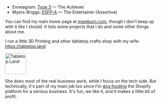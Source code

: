 - Enneagram: [Type 3](https://www.enneagraminstitute.com/type-3) — The Achiever
- Myers-Briggs: [ESFP-A](https://www.16personalities.com/esfp-personality) — The Entertainer (Assertive)

You can find my main home page at [mawburn.com](https://mawburn.com), though I don't keep up with it like I should. It lists some projects that I do and some other things about me. 

I run a little 3D Printing and other tabletop crafts shop with my wife: https://tabletop.land

<a href="https://tabletop.land">
  <img src="https://cdn.tabletop.media/tabletop.land/assets/logo-140.webp" alt="Tabletop.Land" width="70" height="70" />
</a>

She does most of the real business work, while I focus on the tech side. But technically, it's part of my main job too since I'm [dog fooding](https://en.wikipedia.org/wiki/Eating_your_own_dog_food) the Shopify platform for a serious business. It's fun, we like it, and it makes a little bit of profit. 
